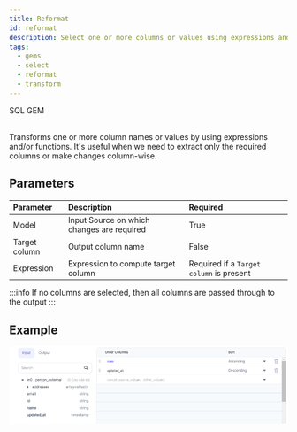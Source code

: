 ```yaml
---
title: Reformat
id: reformat
description: Select one or more columns or values using expressions and functions.
tags:
  - gems
  - select
  - reformat
  - transform
---
```


<span class="badge">SQL GEM</span><br /><br />

Transforms one or more column names or values by using expressions and/or functions. It's useful when we need to extract only the required columns or make changes column-wise.

## Parameters

| Parameter     | Description                                | Required                                 |
| :------------ | :----------------------------------------- | :--------------------------------------- |
| Model         | Input Source on which changes are required | True                                     |
| Target column | Output column name                         | False                                    |
| Expression    | Expression to compute target column        | Required if a `Target column` is present |

:::info
If no columns are selected, then all columns are passed through to the output
:::

## Example

![Example usage of Reformat](./img/reformat_eg_0.png)
